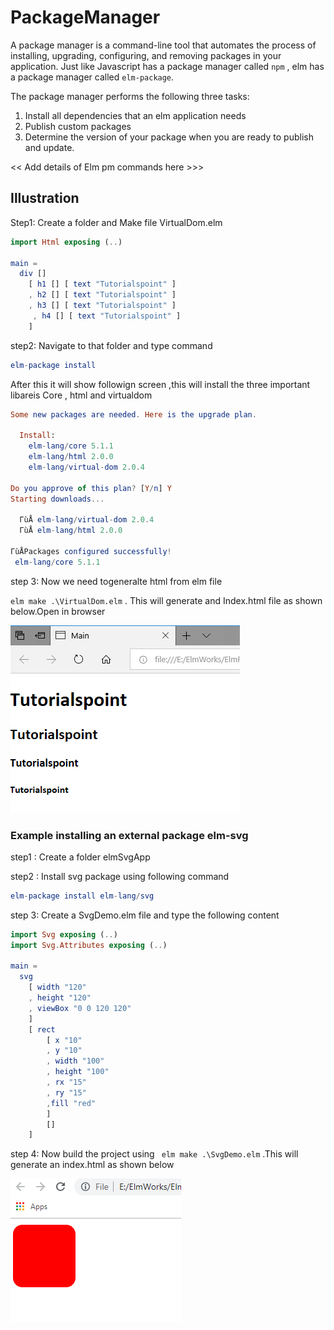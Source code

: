 # PackageManager

A package manager is a command-line tool that automates the process of installing, upgrading, configuring, and removing packages in your application. Just like Javascript has a package manager called `npm` , elm has a package manager called `elm-package`.  

The package manager performs the following three tasks: 

1. Install all dependencies that an elm application needs
2. Publish custom packages
3. Determine the version of your package when you are ready to publish and update.  

<!--
Elm takes advantage of the fact it is strongly typed functional language in order to provide lot of static analysis of your application and of your packages.It is gonna use this to analyze your API from the previous version of the package to a new one in order to determin what the proper semantic version of new package is.-->

<< Add details of Elm pm commands here >>> 
## Illustration

Step1: Create a folder and Make file VirtualDom.elm

```elm
import Html exposing (..)

main =
  div [] 
    [ h1 [] [ text "Tutorialspoint" ]
    , h2 [] [ text "Tutorialspoint" ]
    , h3 [] [ text "Tutorialspoint" ]
     , h4 [] [ text "Tutorialspoint" ]
    ]

```
step2: Navigate to that folder and type command

```elm
elm-package install
```

After this it will show followign screen ,this will install the three important libareis Core , html and virtualdom


```elm
Some new packages are needed. Here is the upgrade plan.

  Install:
    elm-lang/core 5.1.1
    elm-lang/html 2.0.0
    elm-lang/virtual-dom 2.0.4

Do you approve of this plan? [Y/n] Y
Starting downloads...

  ΓùÅ elm-lang/virtual-dom 2.0.4
  ΓùÅ elm-lang/html 2.0.0

ΓùÅPackages configured successfully!
 elm-lang/core 5.1.1

```

step 3: Now we need togeneralte html from elm file

`elm make .\VirtualDom.elm` . This will generate and Index.html file as shown below.Open in browser

!["Architecture"](https://github.com/kannans89/ElmRepo/blob/master/images/15_elm_package.PNG?raw=true)


### Example installing an external package elm-svg

step1 : Create a folder elmSvgApp

step2 : Install svg package using following command

```elm
elm-package install elm-lang/svg
```

step 3: Create a SvgDemo.elm file and type the following content

```elm
import Svg exposing (..)
import Svg.Attributes exposing (..)

main =
  svg
    [ width "120"
    , height "120"
    , viewBox "0 0 120 120"
    ]
    [ rect
        [ x "10"
        , y "10"
        , width "100"
        , height "100"
        , rx "15"
        , ry "15"
        ,fill "red"
        ]
        []
    ]

```

step 4: Now build the project using ` elm make .\SvgDemo.elm` .This will generate an index.html as shown below

!["Architecture"](https://github.com/kannans89/ElmRepo/blob/master/images/16_elm_svg.PNG?raw=true)
